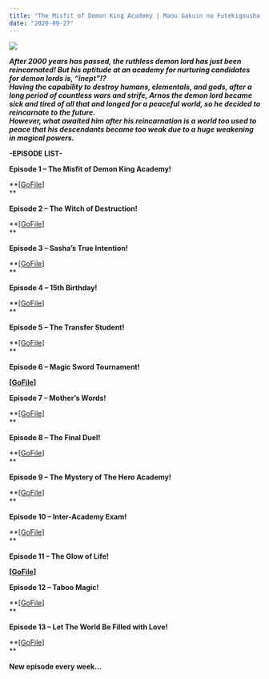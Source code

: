 ```yaml
---
title: "The Misfit of Demon King Academy | Maou Gakuin no Futekigousha | Anime Hindi Subbed | 2020"
date: "2020-09-27"
---
```


<script type="text/javascript">var adfly_id = 20713539; var adfly_advert = 'int'; var popunder = true; var domains = ['gplinks.co', 'mydomainscan.com'];</script>

  
<script src="https://cdn.adf.ly/js/link-converter.js"></script>

![](https://i.imacdn.com/ta/2020/02/28/81de03026f2826c2_c2cf7f5625f58100_14157415828902039185710.jpg)

**_After 2000 years has passed, the ruthless demon lord has just been reincarnated! But his aptitude at an academy for nurturing candidates for demon lords is, “inept”!?  
Having the capability to destroy humans, elementals, and gods, after a long period of countless wars and strife, Arnos the demon lord became sick and tired of all that and longed for a peaceful world, so he decided to reincarnate to the future.  
However, what awaited him after his reincarnation is a world too used to peace that his descendants became too weak due to a huge weakening in magical powers._**

**\-EPISODE LIST-**

**Episode 1 – The Misfit of Demon King Academy!**

**[\[GoFile\]](https://gplinks.co/9WbfH)  
**

**Episode 2 – The Witch of Destruction!**

**[\[GoFile\]](https://gplinks.co/8EDT1P)  
**

**Episode 3 – Sasha’s True Intention!**

**[\[GoFile\]](https://gplinks.co/UmptI9)  
**

**Episode 4 – 15th Birthday!**

**[\[GoFile\]](https://gplinks.co/qE1s)  
**

**Episode 5 – The Transfer Student!**

**[\[GoFile\]](https://gplinks.co/TxW0hVjl)  
**

**Episode 6 – Magic Sword Tournament!**

**[\[GoFile\]](https://gplinks.co/xOtdDI)**

**Episode 7 – Mother’s Words!**

**[\[GoFile\]](https://gplinks.co/R9eT)  
**

**Episode 8 – The Final Duel!**

**[\[GoFile\]](https://gplinks.co/yO5oN)  
**

**Episode 9 – The Mystery of The Hero Academy!**

**[\[GoFile\]](https://gplinks.co/CNvhpT7)  
**

**Episode 10 – Inter-Academy Exam!**

**[\[GoFile\]](https://gplinks.co/kb9g)  
**

**Episode 11 – The Glow of Life!**

**[\[GoFile\]](http://raboninco.com/297J3)**

**Episode 12 – Taboo Magic!**

**[\[GoFile\]](https://gplinks.co/GoLig)  
**

**Episode 13 – Let The World Be Filled with Love!**

**[\[GoFile\]](https://gplinks.co/VYNS)  
**

**New episode every week…**
